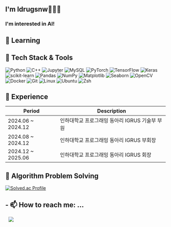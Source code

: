## I'm ldrugsnw👋🇰🇷

### I'm interested in AI!
<!--
**ldrugsnw/ldrugsnw** is a ✨ _special_ ✨ repository because its `README.md` (this file) appears on your GitHub profile.

Here are some ideas to get you started:

- 🔭 I’m currently working on ...
- 🌱 I’m currently learning ...
- 👯 I’m looking to collaborate on ...
- 🤔 I’m looking for help with ...
- 💬 Ask me about ...
- 📫 How to reach me: ...
- 😄 Pronouns: ...
- ⚡ Fun fact: ...
-->

## 🌱 Learning

## 🚀 Tech Stack & Tools

![Python](https://img.shields.io/badge/Python-3776AB.svg?&style=for-the-badge&logo=python&logoColor=white)
![C++](https://img.shields.io/badge/C++-00599C.svg?&style=for-the-badge&logo=cplusplus&logoColor=white)
![Jupyter](https://img.shields.io/badge/Jupyter-F37626.svg?&style=for-the-badge&logo=jupyter&logoColor=white)
![MySQL](https://img.shields.io/badge/MySQL-4479A1.svg?&style=for-the-badge&logo=mysql&logoColor=white)
![PyTorch](https://img.shields.io/badge/PyTorch-EE4C2C.svg?&style=for-the-badge&logo=pytorch&logoColor=white)
![TensorFlow](https://img.shields.io/badge/TensorFlow-FF6F00.svg?&style=for-the-badge&logo=tensorflow&logoColor=white)
![Keras](https://img.shields.io/badge/Keras-D00000.svg?&style=for-the-badge&logo=keras&logoColor=white)
![scikit-learn](https://img.shields.io/badge/scikit--learn-F7931E.svg?&style=for-the-badge&logo=scikit-learn&logoColor=white)
![Pandas](https://img.shields.io/badge/Pandas-150458.svg?&style=for-the-badge&logo=pandas&logoColor=white)
![NumPy](https://img.shields.io/badge/NumPy-013243.svg?&style=for-the-badge&logo=numpy&logoColor=white)
![Matplotlib](https://img.shields.io/badge/Matplotlib-11557C.svg?&style=for-the-badge&logo=matplotlib&logoColor=white)
![Seaborn](https://img.shields.io/badge/Seaborn-3776AB.svg?&style=for-the-badge&logo=seaborn&logoColor=white)
![OpenCV](https://img.shields.io/badge/OpenCV-5C3EE8.svg?&style=for-the-badge&logo=opencv&logoColor=white)
![Docker](https://img.shields.io/badge/Docker-2496ED.svg?&style=for-the-badge&logo=docker&logoColor=white)
![Git](https://img.shields.io/badge/Git-F05032.svg?&style=for-the-badge&logo=git&logoColor=white)
![Linux](https://img.shields.io/badge/Linux-FCC624.svg?&style=for-the-badge&logo=linux&logoColor=black)
![Ubuntu](https://img.shields.io/badge/Ubuntu-E95420.svg?&style=for-the-badge&logo=ubuntu&logoColor=white)
![Zsh](https://img.shields.io/badge/Zsh-000000.svg?&style=for-the-badge&logo=gnu-bash&logoColor=white)



## 🧭 Experience
|Period|Description|
|---|---|
|2024.06 ~ 2024.12 |인하대학교 프로그래밍 동아리 IGRUS 기술부 부원|
|2024.08 ~ 2024.12 |인하대학교 프로그래밍 동아리 IGRUS 부회장|
|2024.12 ~ 2025.06 |인하대학교 프로그래밍 동아리 IGRUS 회장|


## 🧩 Algorithm Problem Solving
[![Solved.ac Profile](http://mazassumnida.wtf/api/v2/generate_badge?boj=ldrugsnw)](https://solved.ac/ldrugsnw/)

## - 📫 How to reach me: ...
<a href="https://instagram.com/ldrugsnw">
    <img 
        src="http://img.shields.io/badge/-Instagram-pink?style=flat&logo=Instagram&link=https://instagram.com/ldrugsnw/"
        style="height : auto; margin-left : 10px; margin-right : 10px;"/>
</a>

